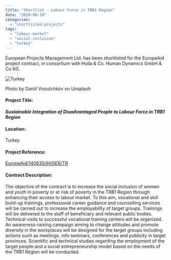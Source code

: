 ```yaml
---
title: "Shortlist - Labour Force in TRB1 Region"
date: "2020-08-18"
categories: 
  - "shortlisted-projects"
tags: 
  - "labour-market"
  - "social-inclusion"
  - "turkey"
---
```


European Projects Management Ltd. has been shortlisted for the EuropeAid project contract, in consortium with Hulla & Co. Human Dynamics GmbH & Co KG.

![Turkey](images/daniil-vnoutchkov-Zd6dhJhy_D0-unsplash-1-e1584007783806.jpg)

Photo by Daniil Vnoutchkov on Unsplash

#### Project Title:

**_****Sustainable Integration of Disadvantaged People to Labour Force in TRB1 Region****_**

#### Location:

Turkey

#### Project Reference:

[EuropeAid/140635/IH/SER/TR](https://webgate.ec.europa.eu/europeaid/online-services/index.cfm?ADSSChck=1599214945485&do=publi.detPUB&nbPubliList=15&searchtype=QS&orderby=upd&page=1&aoref=140635&orderbyad=Desc&userlanguage=en)

#### **Contract Description:**

The objective of the contract is to increase the social inclusion of women and youth in poverty or at risk of poverty in the TRB1 Region through enhancing their access to labour market. To this aim, vocational and skill build-up trainings, professional career guidance and counselling services will be carried out to increase the employability of target groups. Trainings will be delivered to the staff of beneficiary and relevant public bodies. Technical visits to successful vocational training centers will be organized. An awareness-raising campaign aiming to change attitudes and promote diversity in the workplaces will be designed for the target groups including actions such as meetings, info seminars, conferences and publicity in target provinces. Scientific and technical studies regarding the employment of the target people and a social entrepreneurship model based on the needs of the TRB1 Region will be conducted.
